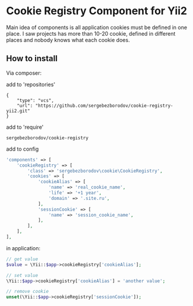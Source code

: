 # Cookie Registry Component for Yii2

Main idea of components is all application cookies must be defined in one place.
I saw projects has more than 10-20 cookie, defined in different places
and nobody knows what each cookie does.

## How to install
Via composer:

add to 'repositories'
```
{
    "type": "vcs",
    "url": "https://github.com/sergebezborodov/cookie-registry-yii2.git"
}
```
add to 'require'
```
sergebezborodov/cookie-registry
```

add to config
```php
'components' => [
    'cookieRegistry' => [
        'class' => 'sergebezborodov\cookie\CookieRegistry',
        'cookies' => [
            'cookieAlias' => [
                'name' => 'real_cookie_name',
                'life' => '+1 year',
                'domain' => '.site.ru',
            ],
            'sessionCookie' => [
                'name' => 'session_cookie_name',
            ],
        ],
    ],
],
```

in application:
```php
// get value
$value = \Yii::$app->cookieRegistry['cookieAlias'];

// set value
\Yii::$app->cookieRegistry['cookieAlias'] = 'another value';

// remove cookie
unset(\Yii::$app->cookieRegistry['sessionCookie']);

```